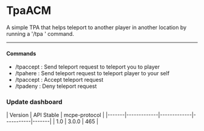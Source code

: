 # TpaACM
A simple TPA that helps teleport to another player in another location by running a '/tpa <name>' command.
****
#### Commands
 * /tpaccept : Send teleport request to teleport you to player 
 * /tpahere : Send teleport request to teleport player to your self
 * /tpaccept : Accept teleport request
 * /tpadeny : Deny teleport request
  
 ### Update dashboard
| Version | API Stable | mcpe-protocol | 
|-------|-------------|-------------|-----------|-------|
| 1.0 | 3.0.0 | 465 |
 
